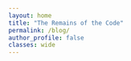 ```yaml
---
layout: home
title: "The Remains of the Code"
permalink: /blog/
author_profile: false
classes: wide
---
```

